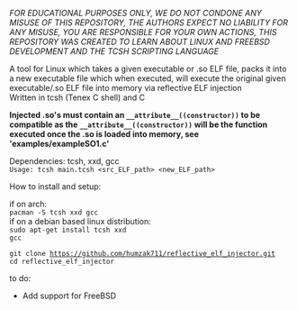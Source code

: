 *FOR EDUCATIONAL PURPOSES ONLY, WE DO NOT CONDONE ANY MISUSE OF THIS REPOSITORY, THE AUTHORS EXPECT NO LIABILITY FOR ANY MISUSE, YOU ARE RESPONSIBLE FOR YOUR OWN ACTIONS, THIS REPOSITORY WAS CREATED TO LEARN ABOUT LINUX AND FREEBSD DEVELOPMENT AND THE TCSH SCRIPTING LANGUAGE*

A tool for Linux which takes a given executable or .so ELF file, packs it into a new executable file which when executed, will execute the original given executable/.so ELF file into memory via reflective ELF injection<br>
Written in tcsh (Tenex C shell) and C<br>

**Injected .so's must contain an `__attribute__((constructor))` to be compatible as the `__attribute__((constructor))` will be the function executed once the .so is loaded into memory, see<br> 'examples/exampleSO1.c'**<br>

Dependencies: tcsh, xxd, gcc<br>
`Usage: tcsh main.tcsh <src_ELF_path> <new_ELF_path>`<br>

How to install and setup:

if on arch:<br>
<code>pacman -S tcsh xxd gcc</code><br>
if on a debian based linux distribution:<br>
<code>sudo apt-get install tcsh xxd gcc</code><br>

<code>git clone https://github.com/humzak711/reflective_elf_injector.git</code><br>
<code>cd reflective_elf_injector</code><br>

to do:
- Add support for FreeBSD
 
